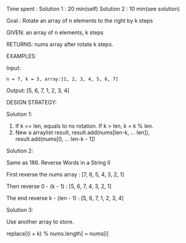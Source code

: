 Time spent : Solution 1 : 20 min(self)   Solution 2 : 10 min(see solution)

Goal : Rotate an array of n elements to the right by k steps

GIVEN: an array of n elements, k steps

RETURNS: nums array after rotate k steps.



EXAMPLES:

Input: 

```
n = 7, k = 3, array:[1, 2, 3, 4, 5, 6, 7]
```

Output: [5, 6, 7, 1, 2, 3, 4]

DESIGN STRATEGY: 

Solution 1:

1. If k == len, equals to no rotation. If k > len, k = k % len.
2. New a arraylist result, result.add(nums[len-k, … len]), result.add(nums[0, … len-k - 1])

Solution 2:

Same as 186. Reverse Words in a String II

First reverse the nums array : [7, 6, 5, 4, 3, 2, 1]

Then reverse 0 - (k - 1)            : [5, 6, 7, 4, 3, 2, 1]

The end reverse k - (len - 1)   : [5, 6, 7, 1, 2, 3, 4]

Solution 3:

Use another array to store.

replace[(i + k) % nums.length] = nums[i]

